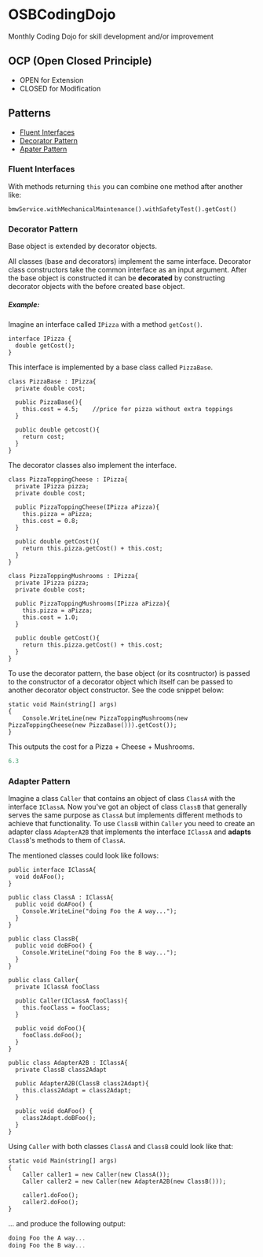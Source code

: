 # OSBCodingDojo
Monthly Coding Dojo for skill development and/or improvement

## OCP (Open Closed Principle)
- OPEN for Extension
- CLOSED for Modification

## Patterns

- [Fluent Interfaces](#fluent-interfaces)
- [Decorator Pattern](#decorator-pattern)
- [Apater Pattern](#adapter-pattern)

### Fluent Interfaces
With methods returning `this` you can combine one method after another like:

```
bmwService.withMechanicalMaintenance().withSafetyTest().getCost()
```

### Decorator Pattern
Base object is extended by decorator objects.

All classes (base and decorators) implement the same interface. Decorator class constructors take the common interface as an input argument. After the base object is constructed it can be **decorated** by constructing decorator objects with the before created base object.

##### Example:
Imagine an interface called `IPizza` with a method `getCost()`.
```CSharp
interface IPizza {
  double getCost();
}
```
This interface is implemented by a base class called `PizzaBase`.
```CSharp
class PizzaBase : IPizza{
  private double cost;

  public PizzaBase(){
    this.cost = 4.5;    //price for pizza without extra toppings
  }

  public double getcost(){
    return cost;
  }
}
```

The decorator classes also implement the interface.
```CSharp
class PizzaToppingCheese : IPizza{
  private IPizza pizza;
  private double cost;

  public PizzaToppingCheese(IPizza aPizza){
    this.pizza = aPizza;
    this.cost = 0.8;
  }

  public double getCost(){
    return this.pizza.getCost() + this.cost;
  }
}

class PizzaToppingMushrooms : IPizza{
  private IPizza pizza;
  private double cost;

  public PizzaToppingMushrooms(IPizza aPizza){
    this.pizza = aPizza;
    this.cost = 1.0;
  }

  public double getCost(){
    return this.pizza.getCost() + this.cost;
  }
}
```

To use the decorator pattern, the base object (or its cosntructor) is passed to the constructor of a decorator object which itself can be passed to another decorator object constructor. See the code snippet below:

```CSharp
static void Main(string[] args)
{
    Console.WriteLine(new PizzaToppingMushrooms(new PizzaToppingCheese(new PizzaBase())).getCost());               
}
```
This outputs the cost for a Pizza + Cheese + Mushrooms.
```PowerShell
6.3
```

### Adapter Pattern

Imagine a class `Caller` that contains an object of class `ClassA` with the interface `IClassA`. Now you've got an object of class `ClassB` that generally serves the same purpose as `ClassA` but implements different methods to achieve that functionality. To use `ClassB` within `Caller` you need to create an adapter class  `AdapterA2B` that implements the interface `IClassA` and **adapts** `ClassB`'s methods to them of `ClassA`.

The mentioned classes could look like follows:
```CSharp
public interface IClassA{
  void doAFoo();
}
```

```CSharp
public class ClassA : IClassA{
  public void doAFoo() {
    Console.WriteLine("doing Foo the A way...");
  }
}
```

```CSharp
public class ClassB{
  public void doBFoo() {
    Console.WriteLine("doing Foo the B way...");
  }
}
```
```CSharp
public class Caller{
  private IClassA fooClass

  public Caller(IClassA fooClass){
    this.fooClass = fooClass;
  }

  public void doFoo(){
    fooClass.doFoo();
  }
}
```

```CSharp
public class AdapterA2B : IClassA{
  private ClassB class2Adapt

  public AdapterA2B(ClassB class2Adapt){
    this.class2Adapt = class2Adapt;
  }

  public void doAFoo() {
    class2Adapt.doBFoo();
  }
}
```

Using `Caller` with both classes `ClassA` and `ClassB` could look like that:

```CSharp
static void Main(string[] args)
{
    Caller caller1 = new Caller(new ClassA());
    Caller caller2 = new Caller(new AdapterA2B(new ClassB()));

    caller1.doFoo();
    caller2.doFoo();                       
}
```

... and produce the following output:
```PowerShell
doing Foo the A way...
doing Foo the B way...
```
